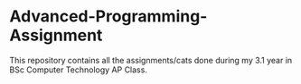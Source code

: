 # Advanced-Programming-Assignment
This repository contains all the assignments/cats done during my 3.1 year in BSc Computer Technology AP Class.

